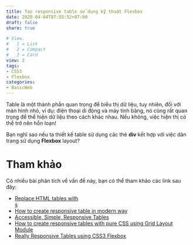 ```yaml
---
title: Tạo responsive table sử dụng kỹ thuật Flexbox
date: 2020-04-04T07:55:52+07:00
draft: false
share: true

# View.
#   1 = List
#   2 = Compact
#   3 = Card
view: 2
tags:
- CSS3
- Flexbox
categories:
- BasicWeb
---
```


Table là một thành phần quan trọng để biểu thị dữ liệu, tuy nhiên, đối với màn hình nhỏ, ví dụ: điện thoại di động và máy tính bảng, nó cũng rất quan trọng để thể hiện dữ liệu theo cách khác nhau. Nếu không, việc hiện thị có thể trở nên hỗn loạn!

Bạn nghĩ sao nếu ta thiết kế table sử dụng các thẻ **div** kết hợp với việc dàn trang sử dụng **Flexbox** layout?

# Tham khảo

Có nhiều bài phân tích về vấn đề này, bạn có thể tham khảo các link sau đây:

* [Replace HTML tables with <div>s](https://html-cleaner.com/features/replace-html-table-tags-with-divs/)
* [How to create responsive table in modern way](https://medium.com/@snowleo208/how-to-create-responsive-table-d1662cb62075)
* [Accessible, Simple, Responsive Tables](https://css-tricks.com/accessible-simple-responsive-tables/)
* [How to create responsive tables with pure CSS using Grid Layout Module](https://www.freecodecamp.org/news/https-medium-com-nakayama-shingo-creating-responsive-tables-with-pure-css-using-the-grid-layout-module-8e0ea8f03e83/)
* [Really Responsive Tables using CSS3 Flexbox](https://hashnode.com/post/really-responsive-tables-using-css3-flexbox-cijzbxd8n00pwvm53sl4l42cx)
